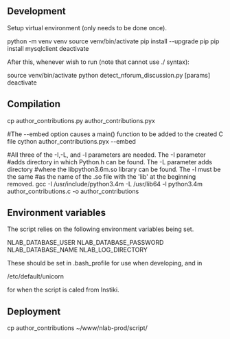 Development
-----------

Setup virtual environment (only needs to be done once).

python -m venv venv
source venv/bin/activate
pip install --upgrade pip
pip install mysqlclient
deactivate

After this, whenever wish to run (note that cannot use ./ syntax):

source venv/bin/activate
python detect_nforum_discussion.py [params]
deactivate

Compilation
-----------

cp author_contributions.py author_contributions.pyx

#The --embed option causes a main() function to be added to the created C file
cython author_contributions.pyx --embed

#All three of the -I,-L, and -l parameters are needed. The -I parameter
#adds directory in which Python.h can be found. The -L parameter adds directory
#where the libpython3.6m.so library can be found. The -l must be the same
#as the name of the .so file with the 'lib' at the beginning removed.
gcc -I /usr/include/python3.4m -L /usr/lib64 -l python3.4m author_contributions.c -o author_contributions

Environment variables
---------------------

The script relies on the following environment variables being set.

NLAB_DATABASE_USER
NLAB_DATABASE_PASSWORD
NLAB_DATABASE_NAME
NLAB_LOG_DIRECTORY

These should be set in .bash_profile for use when developing, and in

/etc/default/unicorn

for when the script is caled from Instiki.

Deployment
----------

cp author_contributions ~/www/nlab-prod/script/

